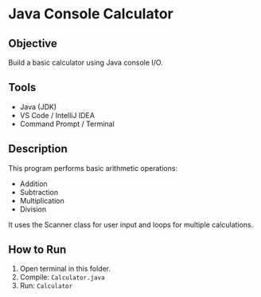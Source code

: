 # Java Console Calculator

## Objective
Build a basic calculator using Java console I/O.

## Tools
- Java (JDK)
- VS Code / IntelliJ IDEA
- Command Prompt / Terminal

## Description
This program performs basic arithmetic operations:
- Addition
- Subtraction
- Multiplication
- Division

It uses the Scanner class for user input and loops for multiple calculations.

## How to Run
1. Open terminal in this folder.
2. Compile: `Calculator.java`
3. Run: `Calculator`
